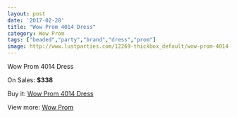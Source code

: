 ```yaml
---
layout: post
date: '2017-02-28'
title: "Wow Prom 4014 Dress"
category: Wow Prom
tags: ["beaded","party","brand","dress","prom"]
image: http://www.lustparties.com/12269-thickbox_default/wow-prom-4014-dress.jpg
---
```

Wow Prom 4014 Dress

On Sales: **$338**
<a href="https://www.lustparties.com/en/wow-prom/4463-wow-prom-4014-dress.html"><amp-img layout="responsive" width="600" height="600" src="//www.lustparties.com/12269-thickbox_default/wow-prom-4014-dress.jpg" alt="Wow Prom 4014 Dress 0" /></a>
<a href="https://www.lustparties.com/en/wow-prom/4463-wow-prom-4014-dress.html"><amp-img layout="responsive" width="600" height="600" src="//www.lustparties.com/12270-thickbox_default/wow-prom-4014-dress.jpg" alt="Wow Prom 4014 Dress 1" /></a>

Buy it: [Wow Prom 4014 Dress](https://www.lustparties.com/en/wow-prom/4463-wow-prom-4014-dress.html "Wow Prom 4014 Dress")

View more: [Wow Prom](https://www.lustparties.com/en/24-wow-prom "Wow Prom")